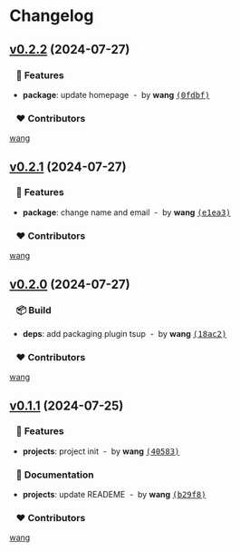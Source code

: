 # Changelog


## [v0.2.2](https://github.com/mufeng889/react-auto-route/compare/v0.2.1...v0.2.2) (2024-07-27)

### &nbsp;&nbsp;&nbsp;🚀 Features

- **package**: update homepage &nbsp;-&nbsp; by **wang** [<samp>(0fdbf)</samp>](https://github.com/mufeng889/react-auto-route/commit/0fdbfa1)

### &nbsp;&nbsp;&nbsp;❤️ Contributors


[wang](mailto:1509326266@qq.com)

## [v0.2.1](https://github.com/mufeng889/react-auto-route/compare/v0.2.0...v0.2.1) (2024-07-27)

### &nbsp;&nbsp;&nbsp;🚀 Features

- **package**: change name and email &nbsp;-&nbsp; by **wang** [<samp>(e1ea3)</samp>](https://github.com/mufeng889/react-auto-route/commit/e1ea3e4)

### &nbsp;&nbsp;&nbsp;❤️ Contributors


[wang](mailto:1509326266@qq.com)

## [v0.2.0](https://github.com/mufeng889/react-auto-route/compare/v0.1.3...v0.2.0) (2024-07-27)

### &nbsp;&nbsp;&nbsp;📦 Build

- **deps**: add packaging plugin tsup &nbsp;-&nbsp; by **wang** [<samp>(18ac2)</samp>](https://github.com/mufeng889/react-auto-route/commit/18ac25b)

### &nbsp;&nbsp;&nbsp;❤️ Contributors


[wang](mailto:1509326266@qq.com)

## [v0.1.1](https://github.com/mufeng889/react-auto-route/compare/undefined...v0.1.1) (2024-07-25)

### &nbsp;&nbsp;&nbsp;🚀 Features

- **projects**: project init &nbsp;-&nbsp; by **wang** [<samp>(40583)</samp>](https://github.com/mufeng889/react-auto-route/commit/40583bc)

### &nbsp;&nbsp;&nbsp;📖 Documentation

- **projects**: update READEME &nbsp;-&nbsp; by **wang** [<samp>(b29f8)</samp>](https://github.com/mufeng889/react-auto-route/commit/b29f839)

### &nbsp;&nbsp;&nbsp;❤️ Contributors


[wang](mailto:1509326266@qq.com)

